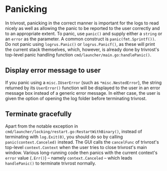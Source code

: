 # Panicking

In trivrost, panicking in the correct manner is important for the logs to read nicely as well as allowing the panic to be reported to the user correctly and to an appropriate extent. To panic, use `panic()` and supply either a `string` or an `error` as the parameter. A common construct is `panic(fmt.Sprintf())`. Do not panic using `logrus.Panic()` or `logrus.Panicf()`, as these will print the current stack themselves, which, however, is already done by trivrost's top-level panic handling function `cmd/launcher/main.go:handlePanic()`.

## Display error message to user

If you panic using a `misc.IUserError` (such as `*misc.NestedError`), the string returned by its `UserError()` function will be displayed to the user in an error message box instead of a generic error message. In either case, the user is given the option of opening the log folder before terminating trivrost.

## Terminate gracefully

Apart from the notable exception in `cmd/launcher/locking/restart.go:RestartWithBinary()`, instead of terminating with `log.Exit(0)`, you should do so by calling `panic(context.Canceled)` instead. The GUI calls the `cancelFunc` of trivrost's top-level `context.Context` when the user tries to close trivrost's main window. Various long-running code then panics with the current context's `error` value (`.Err()`) – namely `context.Canceled` – which leads `handlePanic()` to terminate trivrost normally.
